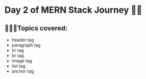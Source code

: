 # Day 2 of MERN Stack Journey 🍃✅
## 👨🏻‍💻Topics covered: 
* header tag
* paragraph tag
* hr tag
* br tag
* image tag
* list tag
* anchor tag
